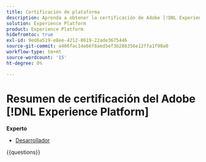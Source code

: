 ```yaml
---
title: Certificación de plataforma
description: Aprenda a obtener la certificación de Adobe [!DNL Experience Platform] Expert.
solution: Experience Platform
product: Experience Platform
hidefromtoc: true
exl-id: 9ed6a519-e8ee-4212-8619-22ade3675446
source-git-commit: a406fac14e66f8aed5ef3b288356e12ffa1f98a0
workflow-type: tm+mt
source-wordcount: '15'
ht-degree: 0%

---
```


# Resumen de certificación del Adobe [!DNL Experience Platform]

**Experto**

* [Desarrollador](/help/certifications/aep/aep-e-foundations.md) <!--AD0-E601-->

{{questions}}

